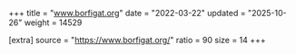 +++
title = "www.borfigat.org"
date = "2022-03-22"
updated = "2025-10-26"
weight = 14529

[extra]
source = "https://www.borfigat.org/"
ratio = 90
size = 14
+++
